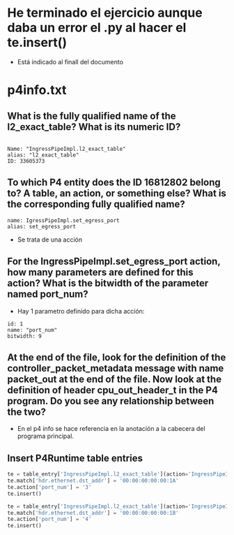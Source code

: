 

# He terminado el ejercicio aunque daba un error el .py al hacer el te.insert()
* Está indicado al finall del documento

# p4info.txt

## What is the fully qualified name of the l2_exact_table? What is its numeric ID?

```

Name: "IngressPipeImpl.l2_exact_table"
alias: "l2_exact_table"
ID: 33605373

```

## To which P4 entity does the ID 16812802 belong to? A table, an action, or something else? What is the corresponding fully qualified name?

```
name: IgressPipeImpl.set_egress_port
alias: set_egress_port

```

* Se trata de una acción


## For the IngressPipeImpl.set_egress_port action, how many parameters are defined for this action? What is the bitwidth of the parameter named port_num?

* Hay 1 parametro definido para dicha acción:

```
id: 1
name: "port_num"
bitwidth: 9

```

## At the end of the file, look for the definition of the controller_packet_metadata message with name packet_out at the end of the file. Now look at the definition of header cpu_out_header_t in the P4 program. Do you see any relationship between the two?

* En el p4 info se hace referencia en la anotación a la cabecera del programa principal.


## Insert P4Runtime table entries

```python
te = table_entry['IngressPipeImpl.l2_exact_table'](action='IngressPipeImpl.set_egress_port')
te.match['hdr.ethernet.dst_addr'] = '00:00:00:00:00:1A'
te.action['port_num'] = '3'
te.insert()

te = table_entry['IngressPipeImpl.l2_exact_table'](action='IngressPipeImpl.set_egress_port')
te.match['hdr.ethernet.dst_addr'] = '00:00:00:00:00:1B'
te.action['port_num'] = '4'
te.insert()
```

